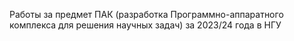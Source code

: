Работы за предмет ПАК (разработка Программно-аппаратного комплекса для решения научных задач) за 2023/24 года в НГУ
